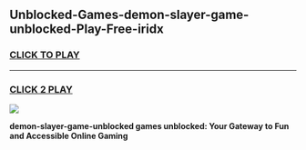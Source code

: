 
## Unblocked-Games-demon-slayer-game-unblocked-Play-Free-iridx
<h3>
<a href="https://premium76.site?title=demon-slayer-game-unblocked&ref=15A">CLICK TO PLAY</a></h3>
<hr>

<h3>
<a href="https://premium76.site?title=demon-slayer-game-unblocked&ref=15A">CLICK 2 PLAY</a>
  
</h3>

<a href="https://premium76.site?title=demon-slayer-game-unblocked&ref=15A"><img src="https://clearcache.store/games.png"></a>


**demon-slayer-game-unblocked games unblocked: Your Gateway to Fun and Accessible Online Gaming**
